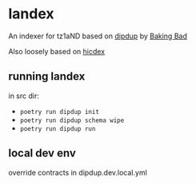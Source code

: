 # landex

An indexer for tz1aND based on [dipdup](https://dipdup.net/) by [Baking Bad](https://baking-bad.org/)

Also loosely based on [hicdex](https://github.com/hicdex/hicdex)

## running landex

in src dir:

- `poetry run dipdup init`
- `poetry run dipdup schema wipe`
- `poetry run dipdup run`

## local dev env

override contracts in dipdup.dev.local.yml